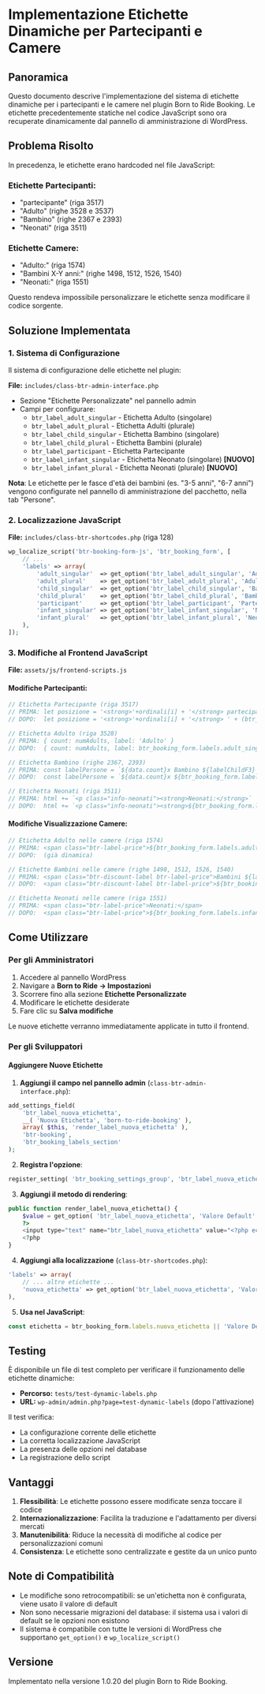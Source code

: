 # Implementazione Etichette Dinamiche per Partecipanti e Camere

## Panoramica
Questo documento descrive l'implementazione del sistema di etichette dinamiche per i partecipanti e le camere nel plugin Born to Ride Booking. Le etichette precedentemente statiche nel codice JavaScript sono ora recuperate dinamicamente dal pannello di amministrazione di WordPress.

## Problema Risolto
In precedenza, le etichette erano hardcoded nel file JavaScript:

### Etichette Partecipanti:
- "partecipante" (riga 3517)
- "Adulto" (righe 3528 e 3537)
- "Bambino" (righe 2367 e 2393)
- "Neonati" (riga 3511)

### Etichette Camere:
- "Adulto:" (riga 1574)
- "Bambini X-Y anni:" (righe 1498, 1512, 1526, 1540)
- "Neonati:" (riga 1551)

Questo rendeva impossibile personalizzare le etichette senza modificare il codice sorgente.

## Soluzione Implementata

### 1. Sistema di Configurazione
Il sistema di configurazione delle etichette nel plugin:

**File:** `includes/class-btr-admin-interface.php`
- Sezione "Etichette Personalizzate" nel pannello admin
- Campi per configurare:
  - `btr_label_adult_singular` - Etichetta Adulto (singolare)
  - `btr_label_adult_plural` - Etichetta Adulti (plurale)
  - `btr_label_child_singular` - Etichetta Bambino (singolare)
  - `btr_label_child_plural` - Etichetta Bambini (plurale)
  - `btr_label_participant` - Etichetta Partecipante
  - `btr_label_infant_singular` - Etichetta Neonato (singolare) **[NUOVO]**
  - `btr_label_infant_plural` - Etichetta Neonati (plurale) **[NUOVO]**

**Nota**: Le etichette per le fasce d'età dei bambini (es. "3-5 anni", "6-7 anni") vengono configurate nel pannello di amministrazione del pacchetto, nella tab "Persone".

### 2. Localizzazione JavaScript
**File:** `includes/class-btr-shortcodes.php` (riga 128)
```php
wp_localize_script('btr-booking-form-js', 'btr_booking_form', [
    // ...
    'labels' => array(
        'adult_singular'  => get_option('btr_label_adult_singular', 'Adulto'),
        'adult_plural'    => get_option('btr_label_adult_plural', 'Adulti'),
        'child_singular'  => get_option('btr_label_child_singular', 'Bambino'),
        'child_plural'    => get_option('btr_label_child_plural', 'Bambini'),
        'participant'     => get_option('btr_label_participant', 'Partecipante'),
        'infant_singular' => get_option('btr_label_infant_singular', 'Neonato'),
        'infant_plural'   => get_option('btr_label_infant_plural', 'Neonati'),
    ),
]);
```

### 3. Modifiche al Frontend JavaScript
**File:** `assets/js/frontend-scripts.js`

#### Modifiche Partecipanti:
```javascript
// Etichetta Partecipante (riga 3517)
// PRIMA: let posizione = '<strong>'+ordinali[i] + '</strong> partecipante'
// DOPO:  let posizione = '<strong>'+ordinali[i] + '</strong> ' + (btr_booking_form.labels.participant || 'partecipante')

// Etichetta Adulto (riga 3528)
// PRIMA: { count: numAdults, label: 'Adulto' }
// DOPO:  { count: numAdults, label: btr_booking_form.labels.adult_singular || 'Adulto' }

// Etichetta Bambino (righe 2367, 2393)
// PRIMA: const labelPersone = `${data.count}x Bambino ${labelChildF3}`
// DOPO:  const labelPersone = `${data.count}x ${btr_booking_form.labels.child_singular} ${labelChildF3}`

// Etichetta Neonati (riga 3511)
// PRIMA: html += `<p class="info-neonati"><strong>Neonati:</strong>`
// DOPO:  html += `<p class="info-neonati"><strong>${btr_booking_form.labels.infant_plural || 'Neonati'}:</strong>`
```

#### Modifiche Visualizzazione Camere:
```javascript
// Etichetta Adulto nelle camere (riga 1574)
// PRIMA: <span class="btr-label-price">${btr_booking_form.labels.adult_singular}</span>:
// DOPO:  (già dinamica)

// Etichette Bambini nelle camere (righe 1498, 1512, 1526, 1540)
// PRIMA: <span class="btr-discount-label btr-label-price">Bambini ${labelChildF1}:</span>
// DOPO:  <span class="btr-discount-label btr-label-price">${btr_booking_form.labels.child_plural || 'Bambini'} ${labelChildF1}:</span>

// Etichetta Neonati nelle camere (riga 1551)
// PRIMA: <span class="btr-label-price">Neonati:</span>
// DOPO:  <span class="btr-label-price">${btr_booking_form.labels.infant_plural || 'Neonati'}:</span>
```

## Come Utilizzare

### Per gli Amministratori
1. Accedere al pannello WordPress
2. Navigare a **Born to Ride → Impostazioni**
3. Scorrere fino alla sezione **Etichette Personalizzate**
4. Modificare le etichette desiderate
5. Fare clic su **Salva modifiche**

Le nuove etichette verranno immediatamente applicate in tutto il frontend.

### Per gli Sviluppatori

#### Aggiungere Nuove Etichette
1. **Aggiungi il campo nel pannello admin** (`class-btr-admin-interface.php`):
```php
add_settings_field(
    'btr_label_nuova_etichetta',
    __( 'Nuova Etichetta', 'born-to-ride-booking' ),
    array( $this, 'render_label_nuova_etichetta' ),
    'btr-booking',
    'btr_booking_labels_section'
);
```

2. **Registra l'opzione**:
```php
register_setting( 'btr_booking_settings_group', 'btr_label_nuova_etichetta', array( $this, 'sanitize_text_field' ) );
```

3. **Aggiungi il metodo di rendering**:
```php
public function render_label_nuova_etichetta() {
    $value = get_option( 'btr_label_nuova_etichetta', 'Valore Default' );
    ?>
    <input type="text" name="btr_label_nuova_etichetta" value="<?php echo esc_attr( $value ); ?>" class="regular-text" />
    <?php
}
```

4. **Aggiungi alla localizzazione** (`class-btr-shortcodes.php`):
```php
'labels' => array(
    // ... altre etichette ...
    'nuova_etichetta' => get_option('btr_label_nuova_etichetta', 'Valore Default'),
),
```

5. **Usa nel JavaScript**:
```javascript
const etichetta = btr_booking_form.labels.nuova_etichetta || 'Valore Default';
```

## Testing
È disponibile un file di test completo per verificare il funzionamento delle etichette dinamiche:
- **Percorso:** `tests/test-dynamic-labels.php`
- **URL:** `wp-admin/admin.php?page=test-dynamic-labels` (dopo l'attivazione)

Il test verifica:
- La configurazione corrente delle etichette
- La corretta localizzazione JavaScript
- La presenza delle opzioni nel database
- La registrazione dello script

## Vantaggi
1. **Flessibilità**: Le etichette possono essere modificate senza toccare il codice
2. **Internazionalizzazione**: Facilita la traduzione e l'adattamento per diversi mercati
3. **Manutenibilità**: Riduce la necessità di modifiche al codice per personalizzazioni comuni
4. **Consistenza**: Le etichette sono centralizzate e gestite da un unico punto

## Note di Compatibilità
- Le modifiche sono retrocompatibili: se un'etichetta non è configurata, viene usato il valore di default
- Non sono necessarie migrazioni del database: il sistema usa i valori di default se le opzioni non esistono
- Il sistema è compatibile con tutte le versioni di WordPress che supportano `get_option()` e `wp_localize_script()`

## Versione
Implementato nella versione 1.0.20 del plugin Born to Ride Booking.